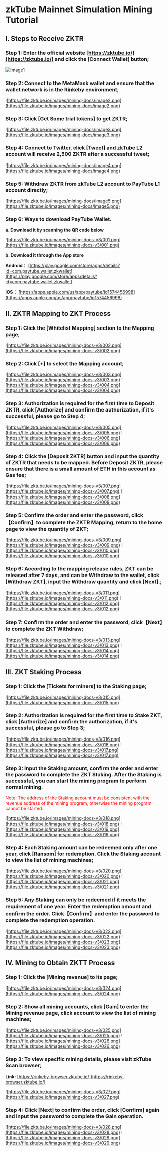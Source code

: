 # zkTube Mainnet Simulation Mining Tutorial 


## I. Steps to Receive ZKTR

### Step 1: Enter the official  website [https://zktube.io/](https://zktube.io/) and click the [Connect Wallet] button;

![image1](https://file.zktube.io/images/mining-docs/image1.png)

### Step 2: Connect to the MetaMask wallet and ensure that the wallet network is in the Rinkeby environment;

![https://file.zktube.io/images/mining-docs/image2.png](https://file.zktube.io/images/mining-docs/image2.png)

### Step 3: Click [Get Some trial tokens] to get ZKTR;

![https://file.zktube.io/images/mining-docs/image3.png](https://file.zktube.io/images/mining-docs/image3.png)

### Step 4: Connect to Twitter, click [Tweet] and zkTube L2 account will receive 2,500 ZKTR after a successful tweet;

![https://file.zktube.io/images/mining-docs/image4.png](https://file.zktube.io/images/mining-docs/image4.png)

### Step 5: Withdraw ZKTR from zkTube L2 account to PayTube L1 account directly;

![https://file.zktube.io/images/mining-docs/image5.png](https://file.zktube.io/images/mining-docs/image5.png)

### Step 6: Ways to download PayTube Wallet.

 **a. Download it by scanning the QR code below**
 
![https://file.zktube.io/images/mining-docs-v3/001.png](https://file.zktube.io/images/mining-docs-v3/001.png)

**b. Download it through the App store**

**Android：** [https://play.google.com/store/apps/details?id=com.paytube.wallet.zkwallet](https://play.google.com/store/apps/details?id=com.paytube.wallet.zkwallet)

**iOS：** [https://apps.apple.com/us/app/paytube/id1574456998](https://apps.apple.com/us/app/paytube/id1574456998)





## II. ZKTR Mapping to ZKT Process

### Step 1: Click the [Whitelist Mapping] section to the Mapping page;

![https://file.zktube.io/images/mining-docs-v3/002.png](https://file.zktube.io/images/mining-docs-v3/002.png)

### Step 2: Click [+] to select the Mapping account;

![https://file.zktube.io/images/mining-docs-v3/003.png](https://file.zktube.io/images/mining-docs-v3/003.png) ![https://file.zktube.io/images/mining-docs-v3/004.png](https://file.zktube.io/images/mining-docs-v3/004.png)

### Step 3: Authorization is required for the first time to Deposit ZKTR, click [Authorize] and confirm the authorization, if it's successful, please go to Step 4;

![https://file.zktube.io/images/mining-docs-v3/005.png](https://file.zktube.io/images/mining-docs-v3/005.png) ![https://file.zktube.io/images/mining-docs-v3/006.png](https://file.zktube.io/images/mining-docs-v3/006.png)

### Step 4: Click the [Deposit ZKTR] button and input the quantity of ZKTR that needs to be mapped. Before Deposit ZKTR, please ensure that there is a small amount of ETH in this account as Gas fee;

![https://file.zktube.io/images/mining-docs-v3/007.png](https://file.zktube.io/images/mining-docs-v3/007.png) ![https://file.zktube.io/images/mining-docs-v3/008.png](https://file.zktube.io/images/mining-docs-v3/008.png)
 
### Step 5: Confirm the order and enter the password, click【Confirm】to complete the ZKTR Mapping, return to the home page to view the quantity of ZKT;

![https://file.zktube.io/images/mining-docs-v3/009.png](https://file.zktube.io/images/mining-docs-v3/009.png) ![https://file.zktube.io/images/mining-docs-v3/010.png](https://file.zktube.io/images/mining-docs-v3/010.png)

### Step 6: According to the mapping release rules, ZKT can be released after 7 days, and can be Withdraw to the wallet, click [Withdraw ZKT], input the Withdraw quantity and click [Next].;

![https://file.zktube.io/images/mining-docs-v3/011.png](https://file.zktube.io/images/mining-docs-v3/011.png) ![https://file.zktube.io/images/mining-docs-v3/012.png](https://file.zktube.io/images/mining-docs-v3/012.png)

### Step 7: Confirm the order and enter the password, click【Next】to complete the ZKT Withdraw;

![https://file.zktube.io/images/mining-docs-v3/013.png](https://file.zktube.io/images/mining-docs-v3/013.png) ![https://file.zktube.io/images/mining-docs-v3/014.png](https://file.zktube.io/images/mining-docs-v3/014.png)




## III. ZKT Staking Process

### Step 1: Click the [Tickets for miners] to the Staking page;

![https://file.zktube.io/images/mining-docs-v3/015.png](https://file.zktube.io/images/mining-docs-v3/015.png)

### Step 2: Authorization is required for the first time to Stake ZKT, click [Authorize] and confirm the authorization, if it's successful, please go to Step 3;

![https://file.zktube.io/images/mining-docs-v3/016.png](https://file.zktube.io/images/mining-docs-v3/016.png) ![https://file.zktube.io/images/mining-docs-v3/017.png](https://file.zktube.io/images/mining-docs-v3/017.png)

### Step 3: Input the Staking amount, confirm the order and enter the password to complete the ZKT Staking. After the Staking is successful, you can start the mining program to perform normal mining. 
 
 <font color='red'> Note: The address of the Staking account must be consistent with the revenue address of the mining program, otherwise the mining program cannot be started.</font>

![https://file.zktube.io/images/mining-docs-v3/018.png](https://file.zktube.io/images/mining-docs-v3/018.png) ![https://file.zktube.io/images/mining-docs-v3/019.png](https://file.zktube.io/images/mining-docs-v3/019.png)

### Step 4: Each Staking amount can be redeemed only after one year, click [Ransom] for redemption. Click the Staking account to view the list of mining machines;

![https://file.zktube.io/images/mining-docs-v3/020.png](https://file.zktube.io/images/mining-docs-v3/020.png) ![https://file.zktube.io/images/mining-docs-v3/021.png](https://file.zktube.io/images/mining-docs-v3/021.png)

### Step 5: Any Staking can only be redeemed if it meets the requirement of one year. Enter the redemption amount and confirm the order. Click【Confirm】and enter the password to complete the redemption operation.

![https://file.zktube.io/images/mining-docs-v3/022.png](https://file.zktube.io/images/mining-docs-v3/022.png) ![https://file.zktube.io/images/mining-docs-v3/023.png](https://file.zktube.io/images/mining-docs-v3/023.png)




## IV. Mining to Obtain ZKTT Process 

### Step 1: Click the [Mining revenue] to its page;

![https://file.zktube.io/images/mining-docs-v3/024.png](https://file.zktube.io/images/mining-docs-v3/024.png)

### Step 2: Show all mining accounts, click [Gain] to enter the Mining revenue page, click account to view the list of mining machines;

![https://file.zktube.io/images/mining-docs-v3/025.png](https://file.zktube.io/images/mining-docs-v3/025.png) ![https://file.zktube.io/images/mining-docs-v3/026.png](https://file.zktube.io/images/mining-docs-v3/026.png)

### Step 3: To view specific mining details, please visit zkTube Scan browser;

**Link:** [https://rinkeby-browser.zktube.io/](https://rinkeby-browser.zktube.io/)

![https://file.zktube.io/images/mining-docs-v3/027.png](https://file.zktube.io/images/mining-docs-v3/027.png)

### Step 4: Click [Next] to confirm the order, click [Confirm] again and input the password to complete the Gain operation.

![https://file.zktube.io/images/mining-docs-v3/028.png](https://file.zktube.io/images/mining-docs-v3/028.png) ![https://file.zktube.io/images/mining-docs-v3/029.png](https://file.zktube.io/images/mining-docs-v3/029.png)


